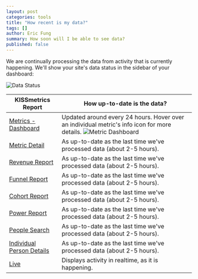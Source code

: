 ```yaml
---
layout: post
categories: tools
title: "How recent is my data?"
tags: []
author: Eric Fung
summary: How soon will I be able to see data?
published: false
---
```

We are continually processing the data from activity that is currently happening. We'll show your site's data status in the sidebar of your dashboard:

![Data Status][data-status]

KISSmetrics Report | How up-to-date is the data?
--------------------------- | -----------
[Metrics - Dashboard][dashboard] | Updated around every 24 hours. Hover over an individual metric's info icon for more details. ![Metric Dashboard][metric-dashboard]
[Metric Detail][over-time] | As up-to-date as the last time we've processed data (about 2-5 hours).
[Revenue Report][revenue] | As up-to-date as the last time we've processed data (about 2-5 hours).
[Funnel Report][funnel] | As up-to-date as the last time we've processed data (about 2-5 hours).
[Cohort Report][cohort] | As up-to-date as the last time we've processed data (about 2-5 hours).
[Power Report][power] | As up-to-date as the last time we've processed data (about 2-5 hours).
[People Search][people-search] | As up-to-date as the last time we've processed data (about 2-5 hours).
[Individual Person Details][person-details] | As up-to-date as the last time we've processed data (about 2-5 hours).
[Live][live] | Displays activity in realtime, as it is happening.

[dashboard]: /tools/metrics#dashboard
[over-time]: /tools/metrics#individual-metric-details
[revenue]: /tools/revenue-report
[funnel]: /tools/funnels
[cohort]: /tools/cohort-report
[power]: /tools/power-report
[people-search]: /tools/people-search
[person-details]: /tools/person-details
[live]: /tools/live

[data-status]: /fill-in/
[metric-dashboard]: /fill-in/